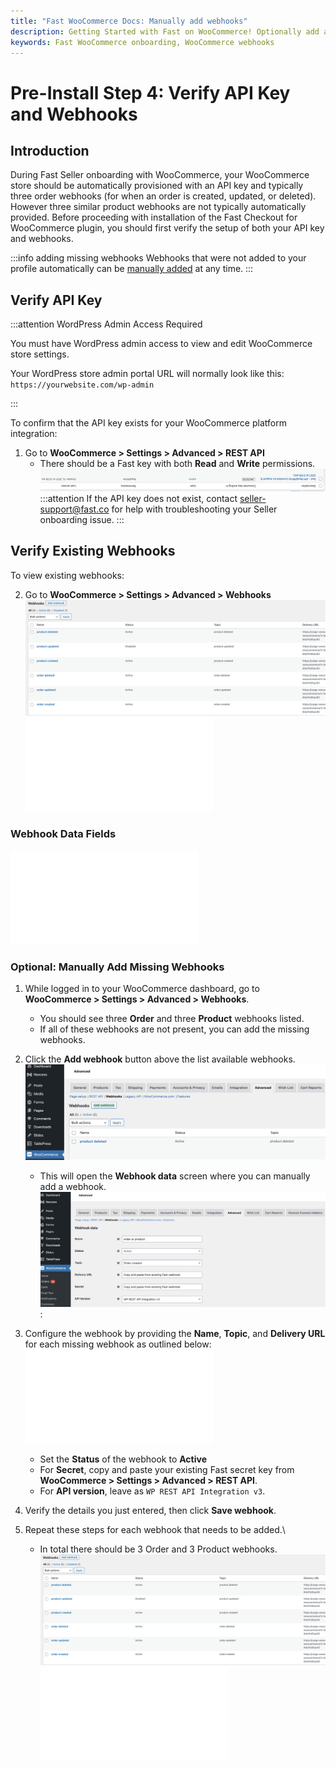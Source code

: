 ```yaml
---
title: "Fast WooCommerce Docs: Manually add webhooks"
description: Getting Started with Fast on WooCommerce! Optionally add any missing webhooks
keywords: Fast WooCommerce onboarding, WooCommerce webhooks
---
```


# Pre-Install Step 4: Verify API Key and Webhooks

## Introduction

During Fast Seller onboarding with WooCommerce, your WooCommerce store should be automatically provisioned with an API key and typically three order webhooks (for when an order is created, updated, or deleted). However three similar product webhooks are not typically automatically provided. Before proceeding with installation of the Fast Checkout for WooCommerce plugin, you should first verify the setup of both your API key and webhooks.

:::info adding missing webhooks
Webhooks that were not added to your profile automatically can be [manually added](#optional-manually-add-missing-webhooks) at any time.
:::

## Verify API Key

:::attention WordPress Admin Access Required

You must have WordPress admin access to view and edit WooCommerce store settings.

Your WordPress store admin portal URL will normally look like this:
`https://yourwebsite.com/wp-admin`

:::

To confirm that the API key exists for your WooCommerce platform integration:

1. Go to **WooCommerce > Settings > Advanced > REST API**
   - There should be a Fast key with both **Read** and **Write** permissions.\
      ![WooCommerce valid API key](images/woocommerce-valid-api-key.png)
     :::attention
     If the API key does not exist, contact [seller-support@fast.co](mailto:seller-support@fast.co) for help with troubleshooting your Seller onboarding issue.
     :::

## Verify Existing Webhooks

To view existing webhooks:

2. Go to **WooCommerce > Settings > Advanced > Webhooks**\
   ![Complete webhooks list](images/confirm-webhooks.png)\
    <embed src="/reusables/for-developers/_platform_woocommerce_settings_webhooks_plugin_status_tab.md" />

### Webhook Data Fields

<embed src="/reusables/for-developers/_platform_woocommerce_settings_webhook_data_table.md" />

### Optional: Manually Add Missing Webhooks

1.  While logged in to your WooCommerce dashboard, go to **WooCommerce > Settings > Advanced > Webhooks**.

    - You should see three **Order** and three **Product** webhooks listed.
    - If all of these webhooks are not present, you can add the missing webhooks.

2.  Click the **Add webhook** button above the list available webhooks.\
    ![Add webhook](images/add-webhook.png)
    - This will open the **Webhook data** screen where you can manually add a webhook.\
      ![Configure webhook screen](images/configure-webhook-screen.png):
3.  Configure the webhook by providing the **Name**, **Topic**, and **Delivery URL** for each missing webhook as outlined below:\
     <embed src="/reusables/for-developers/_platform_woocommerce_settings_webhook_data_table.md" />

    - Set the **Status** of the webhook to **Active**
    - For **Secret**, copy and paste your existing Fast secret key from **WooCommerce > Settings > Advanced > REST API**.
    - For **API version**, leave as `WP REST API Integration v3`.

4.  Verify the details you just entered, then click **Save webhook**.
5.  Repeat these steps for each webhook that needs to be added.\

    - In total there should be 3 Order and 3 Product webhooks.\
       ![Complete webhooks list](images/confirm-webhooks.png)\
      <embed src="/reusables/for-developers/_platform_woocommerce_settings_webhooks_plugin_status_tab.md" />
